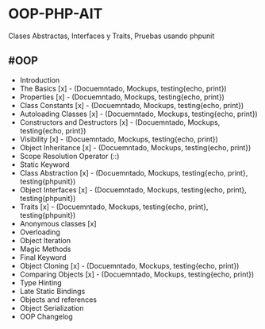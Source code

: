 # OOP-PHP-AIT
Clases Abstractas, Interfaces y Traits, Pruebas usando phpunit

## \#OOP

   + Introduction 
   + The Basics [x] - (Docuemntado, Mockups, testing{echo, print})
   + Properties [x] - (Docuemntado, Mockups, testing{echo, print})
   + Class Constants [x] - (Docuemntado, Mockups, testing{echo, print})
   + Autoloading Classes [x] - (Docuemntado, Mockups, testing{echo, print})
   + Constructors and Destructors [x] - (Docuemntado, Mockups, testing{echo, print})
   + Visibility [x] - (Docuemntado, Mockups, testing{echo, print})
   + Object Inheritance [x] - (Docuemntado, Mockups, testing{echo, print})
   + Scope Resolution Operator (::)
   + Static Keyword
   + Class Abstraction [x] - (Docuemntado, Mockups, testing{echo, print}, testing{phpunit})
   + Object Interfaces [x] - (Docuemntado, Mockups, testing{echo, print}, testing{phpunit})
   + Traits [x] - (Docuemntado, Mockups, testing{echo, print}, testing{phpunit})
   + Anonymous classes [x]
   + Overloading
   + Object Iteration
   + Magic Methods
   + Final Keyword
   + Object Cloning [x] - (Docuemntado, Mockups, testing{echo, print})
   + Comparing Objects [x] - (Docuemntado, Mockups, testing{echo, print})
   + Type Hinting
   + Late Static Bindings
   + Objects and references
   + Object Serialization
   + OOP Changelog

